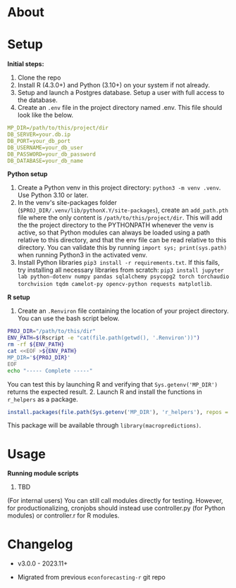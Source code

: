 # About

# Setup
**Initial steps:**
1. Clone the repo
2. Install R (4.3.0+) and Python (3.10+) on your system if not already.
3. Setup and launch a Postgres database. Setup a user with full access to the database. 
4. Create an `.env` file in the project directory named .env. This file should look like the below. 
```yaml
MP_DIR=/path/to/this/project/dir
DB_SERVER=your.db.ip
DB_PORT=your_db_port
DB_USERNAME=your_db_user
DB_PASSWORD=your_db_password
DB_DATABASE=your_db_name
```

**Python setup**
1. Create a Python venv in this project directory: `python3 -m venv .venv`. Use Python 3.10 or later.
2. In the venv's site-packages folder (`$PROJ_DIR/.venv/lib/pythonX.Y/site-packages`), create an `add_path.pth` file where the only content is `/path/to/this/project/dir`. This will add the the project directory to the PYTHONPATH whenever the venv is active, so that Python modules can always be loaded using a path relative to this directory, and that the env file can be read relative to this directory. You can validate this by running `import sys; print(sys.path)` when running Python3 in the activated venv.
3. Install Python libraries `pip3 install -r requirements.txt`. If this fails, try installing all necessary libraries from scratch: `pip3 install jupyter lab python-dotenv numpy pandas sqlalchemy psycopg2 torch torchaudio torchvision tqdm camelot-py opencv-python requests matplotlib`.

**R setup**
1. Create an `.Renviron` file containing the location of your project directory. You can use the bash script below.
```bash
PROJ_DIR="/path/to/this/dir"
ENV_PATH=$(Rscript -e "cat(file.path(getwd(), '.Renviron'))")
rm -rf ${ENV_PATH}
cat <<EOF >${ENV_PATH}
MP_DIR='${PROJ_DIR}'
EOF
echo "----- Complete -----"
```
You can test this by launching R and verifying that `Sys.getenv('MP_DIR')` returns the expected result.
2. Launch R and install the functions in `r_helpers` as a package. 
```R
install.packages(file.path(Sys.getenv('MP_DIR'), 'r_helpers'), repos = NULL, type = 'source')
```
This package will be available through `library(macropredictions)`.


# Usage
**Running module scripts**
1. TBD

(For internal users) You can still call modules directly for testing. However, for productionalizing, cronjobs should instead use controller.py (for Python modules) or controller.r for R modules.


# Changelog
* v3.0.0 - 2023.11+
- Migrated from previous `econforecasting-r` git repo